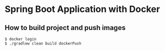 # Spring Boot Application with Docker

## How to build project and push images
```
$ docker login
$ ./gradlew clean build dockerPush
```